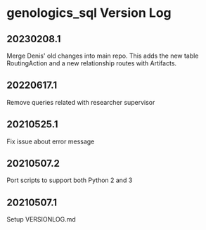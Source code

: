 # genologics_sql Version Log

## 20230208.1
Merge Denis' old changes into main repo. This adds the new table RoutingAction and a new relationship routes with Artifacts.

## 20220617.1
Remove queries related with researcher supervisor

## 20210525.1
Fix issue about error message

## 20210507.2
Port scripts to support both Python 2 and 3

## 20210507.1
Setup VERSIONLOG.md
